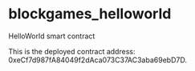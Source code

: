 # blockgames_helloworld
HelloWorld smart contract

This is the deployed contract address: 0xeCf7d987fA84049f2dAca073C37AC3aba69ebD7D.